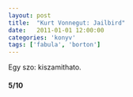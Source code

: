 ```yaml
---
layout: post
title:  "Kurt Vonnegut: Jailbird"
date:   2011-01-01 12:00:00
categories: 'konyv'
tags: ['fabula', 'borton']
---
```


Egy szo: kiszamithato.

<h4>5/10</h4>